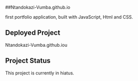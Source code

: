 ##Ntandokazi-Vumba.github.io

 first portfolio application, built with JavaScript, Html and CSS.

## Deployed Project

Ntandokazi-Vumba.github.iou

## Project Status
This project is currently in hiatus.
